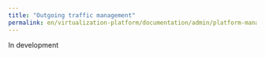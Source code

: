 ```yaml
---
title: "Outgoing traffic management"
permalink: en/virtualization-platform/documentation/admin/platform-management/traffic-control/egress.html
---
```


In development
